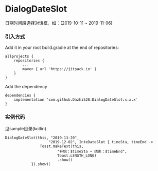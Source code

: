 # DialogDateSlot
日期时间段选择对话框，如：(2019-10-11 ~ 2019-11-06)




### 引入方式

Add it in your root build.gradle at the end of repositories:
```
allprojects {
    repositories {
        ...
        maven { url 'https://jitpack.io' }
    }
}
```

Add the dependency
```
dependencies {
    implementation 'com.github.Dazhi528:DialogDateSlot:x.x.x'
}
```

### 实例代码
见sample目录(kotlin)
```
DialogDateSlot(this, "2019-11-20",
                    "2019-12-02", InteDateSlot { timeSta, timeEnd ->
                Toast.makeText(this,
                        "开始：$timeSta ~ 结束：$timeEnd",
                        Toast.LENGTH_LONG)
                        .show()
            }).show()
```